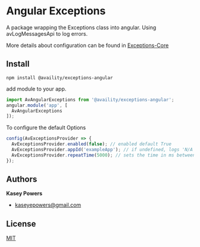 # Angular Exceptions

A package wrapping the Exceptions class into angular. Using avLogMessagesApi to log errors.

More details about configuration can be found in [Exceptions-Core](../exceptions-core)

## Install
`npm install @availity/exceptions-angular`

add module to your app.

```javascript
import AvAngularExceptions from '@availity/exceptions-angular';
angular.module('app', [
  AvAngularExceptions
]);
```

To configure the default Options
```javascript
config(AvExceptionsProvider => {
  AvExceptionsProvider.enabled(false); // enabled default True
  AvExceptionsProvider.appId('exampleApp'); // if undefined, logs 'N/A'
  AvExceptionsProvider.repeatTime(5000); // sets the time in ms between logging calls for the same error message. (default 5 seconds)
});
```

## Authors
**Kasey Powers**
* [kaseyepowers@gmail.com](kaseyepowers@gmail.com)

## License
[MIT](../../LICENSE)
